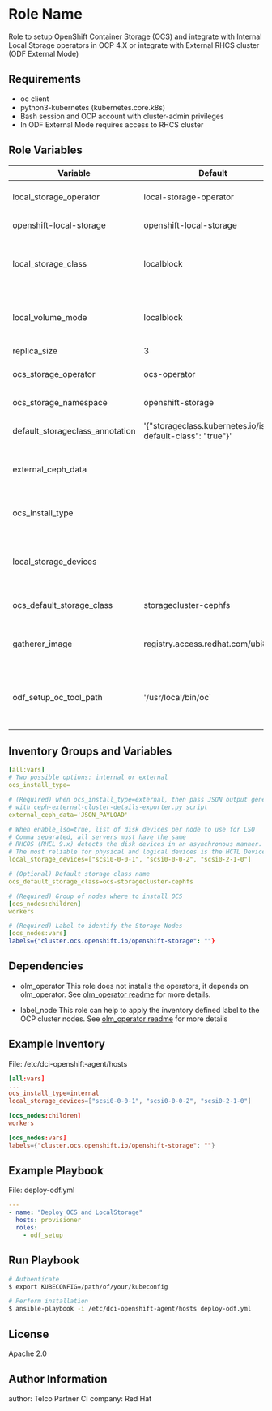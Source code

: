 Role Name
=========

Role to setup OpenShift Container Storage (OCS) and integrate with Internal Local Storage operators in OCP 4.X or integrate with External RHCS cluster (ODF External Mode)

Requirements
------------

- oc client
- python3-kubernetes (kubernetes.core.k8s)
- Bash session and OCP account with cluster-admin privileges
- In ODF External Mode requires access to RHCS cluster


Role Variables
--------------

| Variable                         | Default                       | Type         | Required    | Description                                                              |
| -------------------------------- | ----------------------------- |------------- | ----------- | -------------------------------------------------------------------------|
| local_storage_operator           | local-storage-operator        | String       | No          | LSO operator name                                                        |
| openshift-local-storage          | openshift-local-storage       | String       | No          | LSO namespace                                                            |
| local_storage_class              | localblock                    | String       | No          | Type of LSO Volume Mode, either filesystem or block                      |
| local_volume_mode                | localblock                    | String       | No          | Type of LSO Volume Mode, either filesystem or block                      |
| replica_size                     | 3                             | String       | No          | Replica size                                                             |
| ocs_storage_operator             | ocs-operator                  | String       | No          | OCS operator name                                                        |
| ocs_storage_namespace            | openshift-storage             | String       | No          | OCS namespace                                                            |
| default_storageclass_annotation  | '{"storageclass.kubernetes.io/is-default-class": "true"}'  | String       | No          | Default storageclass annotation             |
| external_ceph_data               |                               | JSON         | No          | A JSON payload generated from RHCS                                       |
| ocs_install_type                 |                               | String       | Yes         | `internal` for LSO, `external` for Ceph/RHCS                             |
| local_storage_devices            |                               | List         | Yes         | For LSO, a list of local devices that will be use as backend             |
| ocs_default_storage_class        | storagecluster-cephfs         | String       | No          | Default storage class name                                               |
| gatherer_image                   | registry.access.redhat.com/ubi8/ubi | String | No          | Image for disk-gatherer deployment                                       |
| odf_setup_oc_tool_path                   | '/usr/local/bin/oc` | String | No          | Path to the OpenShift Command Line Interface binary.


Inventory Groups and Variables
--------------

```YAML
[all:vars]
# Two possible options: internal or external
ocs_install_type=

# (Required) when ocs_install_type=external, then pass JSON output generated from RHCS
# with ceph-external-cluster-details-exporter.py script
external_ceph_data='JSON_PAYLOAD'

# When enable_lso=true, list of disk devices per node to use for LSO
# Comma separated, all servers must have the same
# RHCOS (RHEL 9.x) detects the disk devices in an asynchronous manner.  One can no longer rely on /dev/sd* since they are not guaranteed to persist across reboots.
# The most reliable for physical and logical devices is the HCTL Device ID
local_storage_devices=["scsi0-0-0-1", "scsi0-0-0-2", "scsi0-2-1-0"]

# (Optional) Default storage class name
ocs_default_storage_class=ocs-storagecluster-cephfs

# (Required) Group of nodes where to install OCS
[ocs_nodes:children]
workers

# (Required) Label to identify the Storage Nodes
[ocs_nodes:vars]
labels={"cluster.ocs.openshift.io/openshift-storage": ""}
```

Dependencies
------------
- olm_operator
This role does not installs the operators, it depends on olm_operator.
See [olm_operator readme](https://github.com/redhatci/ansible-collections-redhatci-ocp/blob/master/common-roles/olm_operator/README.md) for more details.

- label_node
This role can help to apply the inventory defined label to the OCP cluster nodes.
See [olm_operator readme](https://github.com/redhatci/ansible-collection-redhatci-ocp/blob/master/common-roles/label_nodes/README.md) for more details

Example Inventory
----------------

File: /etc/dci-openshift-agent/hosts
```toml
[all:vars]
...
ocs_install_type=internal
local_storage_devices=["scsi0-0-0-1", "scsi0-0-0-2", "scsi0-2-1-0"]

[ocs_nodes:children]
workers

[ocs_nodes:vars]
labels={"cluster.ocs.openshift.io/openshift-storage": ""}
```

Example Playbook
----------------

File: deploy-odf.yml
```YAML
---
- name: "Deploy OCS and LocalStorage"
  hosts: provisioner
  roles:
    - odf_setup
```

Run Playbook
----------------


```bash
# Authenticate
$ export KUBECONFIG=/path/of/your/kubeconfig

# Perform installation
$ ansible-playbook -i /etc/dci-openshift-agent/hosts deploy-odf.yml
```

License
-------

Apache 2.0


Author Information
------------------
author: Telco Partner CI
company: Red Hat
